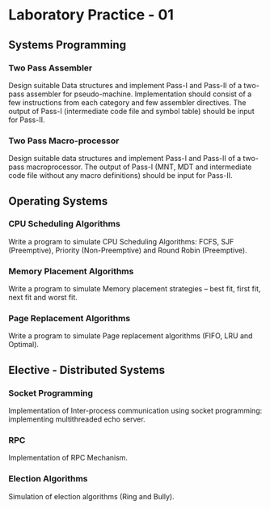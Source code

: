 # Laboratory Practice - 01

## Systems Programming

### Two Pass Assembler
Design suitable Data structures and implement Pass-I and Pass-II of a two-pass assembler for
pseudo-machine. Implementation should consist of a few instructions from each category and
few assembler directives. The output of Pass-I (intermediate code file and symbol table) should
be input for Pass-II.

### Two Pass Macro-processor
Design suitable data structures and implement Pass-I and Pass-II of a two-pass macroprocessor. The output of Pass-I (MNT, MDT and intermediate code file without any macro definitions) should be input for Pass-II.

## Operating Systems

### CPU Scheduling Algorithms
Write a program to simulate CPU Scheduling Algorithms: FCFS, SJF (Preemptive), Priority
(Non-Preemptive) and Round Robin (Preemptive).

### Memory Placement Algorithms
Write a program to simulate Memory placement strategies – best fit, first fit, next fit and worst
fit.

### Page Replacement Algorithms
Write a program to simulate Page replacement algorithms (FIFO, LRU and Optimal).

## Elective - Distributed Systems

### Socket Programming
Implementation of Inter-process communication using socket programming: implementing
multithreaded echo server.

### RPC
Implementation of RPC Mechanism.

### Election Algorithms
Simulation of election algorithms (Ring and Bully).
